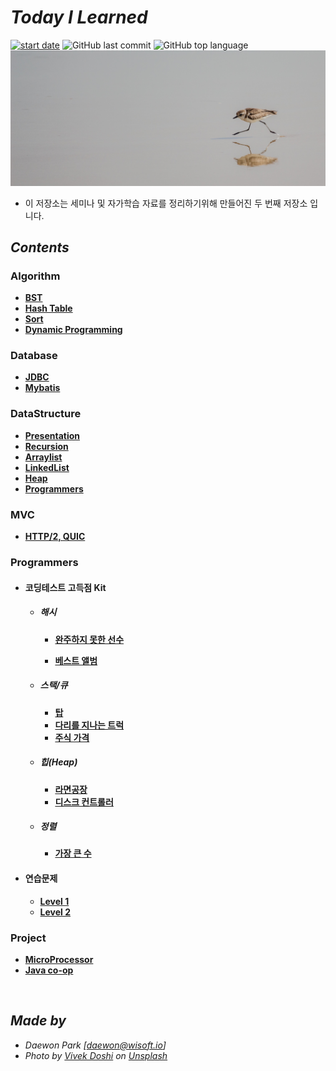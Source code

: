 # *Today I Learned*
[![start date](https://img.shields.io/badge/START-19.05.09-orange.svg?style=flat-square&logo=github)]() ![GitHub last commit](https://img.shields.io/github/last-commit/MoochiPark/second-run?style=flat-square) ![GitHub top language](https://img.shields.io/github/languages/top/moochipark/second-run?color=orange&logo=java&style=flat-square)
![main](./img/vivek-doshi-unsplash.jpg)

- 이 저장소는 세미나 및 자가학습 자료를 정리하기위해 만들어진 두 번째 저장소 입니다.

## *Contents*

### Algorithm

- **[BST](https://github.com/MoochiPark/second-run/tree/master/algorithm/bst)**
- **[Hash Table](https://github.com/MoochiPark/second-run/tree/master/algorithm/hashtable)**
- **[Sort](https://github.com/MoochiPark/second-run/tree/master/algorithm/sort)**
- **[Dynamic Programming](https://github.com/MoochiPark/second-run/tree/master/algorithm/dynamicprogramming)**



### Database

- **[JDBC](https://github.com/MoochiPark/second-run/tree/master/database/jdbc)**
- [**Mybatis**](https://github.com/MoochiPark/second-run/tree/master/database/mybatis)



### DataStructure

 - **[Presentation](https://github.com/MoochiPark/second-run/tree/master/datastructure/presentation)**
 - **[Recursion](https://github.com/MoochiPark/second-run/tree/master/datastructure/recursion)**
 - **[Arraylist](https://github.com/MoochiPark/second-run/tree/master/datastructure/arraylist)**
 - **[LinkedList](https://github.com/MoochiPark/second-run/tree/master/datastructure/linkedlist)**
 - **[Heap](https://github.com/MoochiPark/second-run/tree/master/datastructure/heap)**
 - **[Programmers](https://github.com/MoochiPark/second-run/tree/master/datastructure/programmers)**



### MVC

- **[HTTP/2, QUIC](https://github.com/MoochiPark/second-run/tree/master/mvc)**



### Programmers

- #### 코딩테스트 고득점 Kit

  - ##### 해시

    - **[완주하지 못한 선수](https://github.com/MoochiPark/second-run/tree/master/programmers/hash/unfinishedplayer)**

    - **[베스트 앨범](https://github.com/MoochiPark/second-run/tree/master/programmers/hash/bestalbum)**

  - ##### 스택/큐

    - **[탑](https://github.com/MoochiPark/second-run/tree/master/programmers/stackqueue/tower)**
    - **[다리를 지나는 트럭](https://github.com/MoochiPark/second-run/tree/master/programmers/stackqueue/bridgetruck)**
    - **[주식 가격](https://github.com/MoochiPark/second-run/tree/master/programmers/stackqueue/stockprice)**

  - ##### 힙(Heap)

    - **[라면공장](https://github.com/MoochiPark/second-run/tree/master/programmers/heap/ramenfactory)**
    - **[디스크 컨트롤러](https://github.com/MoochiPark/second-run/tree/master/programmers/heap/diskcontroller)**

  - ##### 정렬

    - **[가장 큰 수](https://github.com/MoochiPark/second-run/tree/master/programmers/sort/largestnumber)**

- #### 연습문제

  - **[Level 1](https://github.com/MoochiPark/second-run/tree/master/programmers/practice/lv1)**
  - **[Level 2](https://github.com/MoochiPark/second-run/tree/master/programmers/practice/lv2)**



### Project

 - **[MicroProcessor](https://github.com/MoochiPark/second-run/tree/master/project/microprocessor)**
 - **[Java co-op](https://github.com/MoochiPark/second-run/tree/master/project/javacoop)**

<br>

## *Made by*
 - *Daewon Park* *[<daewon@wisoft.io>]*
 -  *Photo by [Vivek Doshi](https://unsplash.com/photos/o8RfmVS0o_4?utm_source=unsplash&utm_medium=referral&utm_content=creditCopyText) on [Unsplash](https://unsplash.com/search/photos/running?utm_source=unsplash&utm_medium=referral&utm_content=creditCopyText)*


